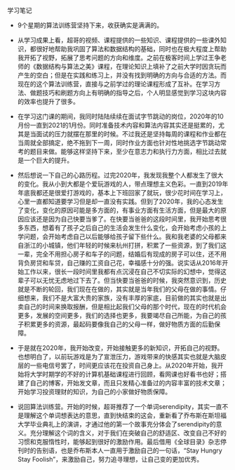 学习笔记

* 9个星期的算法训练营坚持下来，收获确实是满满的。

* 从学习成果上看，超哥的视频、课程提供的一些知识、课程提供的一些课外知识，都很好地帮助我巩固了算法和数据结构的基础，同时也在极大程度上帮助我开拓了视野，拓展了思考问题的方向和维度。之前在极客时间上学过王争老师的《数据结构与算法之美》课程，在理论知识上填补了之前大学时因贪玩而产生的空白；但是在实践和练习上，并没有找到明确的方向与合适的方法。而现在的这个算法训练营，直接与之前学过的理论课程形成了互补。在学习方法、做题技巧和刷题方向上有明确的指导之后，个人明显感觉到学习这块内容的效率也提升了很多。

* 在学习这门课的期间，我同时陆陆续续在面试字节跳动的岗位，2020年的10月份一直到2021的1月份。同时准备技术内容和算法内容其实还是挺累的，尤其是当面试的压力就摆在那里的时候。不过我还是坚持每周的课程和作业都在当周就全部搞定，绝不拖到下一周，同时作业方面也针对性地挑选字节跳动常考的题目来做。能够这样坚持下来，至少在意志力和执行力方面，相比过去就是一个巨大的提升。

* 然后想说一下自己的心路历程。过完2020年，我发现我整个人都发生了很大的变化。我从小到大都是个爱玩游戏的人，带点理想主义色彩。一直到2019年年底我都还是很爱打游戏的，基本上下班回家了就玩，很少花时间在学习上，心里一直都知道要学习但是却一直没有实践。但到了2020年，我的心态发生了变化，变化的原因可能是多方面的，有事业方面有生活方面，但是最大的原因应该还是因为自己快要当爹了。在快要当爸爸的这段时间里，我开始思考很多东西，想着有了孩子之后自己的生活会发生什么变化，会开始考虑小孩的上学问题，会开始考虑自己以后能够给孩子留下些什么。我和我老婆的父母都来自浙江的小城镇，他们年轻的时候来杭州打拼，积累了一些资源，到了我们这一辈，完全不用担心房子和车子的问题，结婚后有现成的房子可以住，还不用背负房贷和车贷，自己赚的工资自己花，幸福感十分的强。说实话从2016年开始工作以来，很长一段时间里我都有点沉浸在自己不切实际的幻想中，觉得这辈子可以无忧无虑地过下去了。但当快要当爸爸的时候，我突然意识到，历史就是不断的轮回，我们现在在做的，其实就是当年我们的父母在做的事情。仔细想来，我们不是大富大贵的家族，没有丰厚的家底，目前做的其实也就是出卖自己的时间来换取报酬，但是相比起我们父母的那个时代，现在的时代机会更多，发展的空间更多，我们的选择也更多，我要竭尽自己所能，为自己的孩子积累更多的资源，最起码要像我自己的父母一样，做好物质方面的后勤保障。

* 于是就在2020年，我开始改变，开始接触更多的新知识，开拓自己的视野。也想明白了，以前玩游戏是为了宣泄压力，游戏带来的快感其实也就是大脑皮层的一些电信号罢了，时间更应该花在投资自己身上。从2020年开始，我开始将大学时期学的不好的计算机基础课程进行回顾，看网课也好看书也好；搭建了自己的博客，开始发文章，而且只发精心准备过的内容丰富的技术文章；开始学习投资理财的知识，为自己的小家做好物质保障。

* 说回算法训练营。开始的时候，超哥推荐了一个单词serendipity，其实一直不是理解这个单词想表达的意思，直到快结束的这会，重新看了乔布斯在斯坦福大学毕业典礼上的演讲，才通过他的第一个故事充分体会了serendipity的意义。充分理解这个词的含义，对于我们在突破自己的舒适区、改变自己不好的习惯和克服惰性时，能够起到很好的激励作用。最后借用《全球目录》杂志停刊时的告别语，也是乔布斯本人一直用于激励自己的一句话，“Stay Hungry Stay Foolish”，来激励自己，努力追寻理想，让自己变的更加优秀。